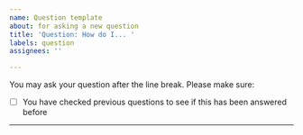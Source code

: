 ```yaml
---
name: Question template
about: for asking a new question
title: 'Question: How do I... '
labels: question
assignees: ''

---
```


You may ask your question after the line break. Please make sure:

- [ ] You have checked previous questions to see if this has been answered before

---
